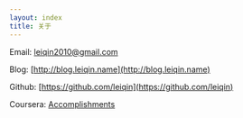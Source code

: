 ```yaml
---
layout: index
title: 关于
---
```


Email: leiqin2010@gmail.com

Blog: [http://blog.leiqin.name](http://blog.leiqin.name)

Github: [https://github.com/leiqin](https://github.com/leiqin)

Coursera: [Accomplishments](./coursera.html)

